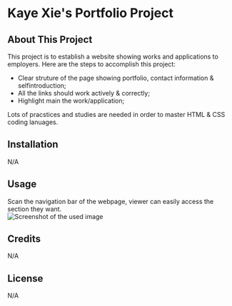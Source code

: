 # Kaye Xie's Portfolio Project

## About This Project
This project is to establish a website showing works and applications to employers.
Here are the steps to accomplish this project: 
  - Clear struture of the page showing portfolio, contact information & selfintroduction;
  - All the links should work actively & correctly;
  - Highlight main the work/application;

Lots of pracstices and studies are needed in order to master HTML & CSS coding lanuages.
      
## Installation
N/A

## Usage
Scan the navigation bar of the webpage, viewer can easily access the section they want.  
![Screenshot of the used image](assets/images/usageimage.png)  

## Credits
N/A

## License
N/A